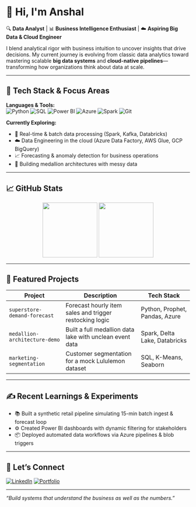 # 👋 Hi, I'm Anshal

🔍 **Data Analyst** | 📊 **Business Intelligence Enthusiast** | ☁️ **Aspiring Big Data & Cloud Engineer**

I blend analytical rigor with business intuition to uncover insights that drive decisions. My current journey is evolving from classic data analytics toward mastering scalable **big data systems** and **cloud-native pipelines**—transforming how organizations think about data at scale.

---

## 🚀 Tech Stack & Focus Areas

**Languages & Tools:**  
![Python](https://img.shields.io/badge/Python-3670A0?style=for-the-badge&logo=python&logoColor=white)
![SQL](https://img.shields.io/badge/SQL-025E8C?style=for-the-badge&logo=postgresql&logoColor=white)
![Power BI](https://img.shields.io/badge/PowerBI-F2C811?style=for-the-badge&logo=powerbi&logoColor=000)
![Azure](https://img.shields.io/badge/Azure-0089D6?style=for-the-badge&logo=microsoftazure&logoColor=white)
![Spark](https://img.shields.io/badge/Apache%20Spark-E25A1C?style=for-the-badge&logo=apachespark&logoColor=white)
![Git](https://img.shields.io/badge/Git-F05032?style=for-the-badge&logo=git&logoColor=white)

**Currently Exploring:**  
- 🧠 Real-time & batch data processing (Spark, Kafka, Databricks)  
- ☁️ Data Engineering in the cloud (Azure Data Factory, AWS Glue, GCP BigQuery)  
- 📈 Forecasting & anomaly detection for business operations  
- 🧹 Building medallion architectures with messy data  

---

## 📈 GitHub Stats

<p align="center">
  <img src="https://github-readme-stats.vercel.app/api?username=YOUR_GITHUB_USERNAME&show_icons=true&theme=radical" height="150" />
  <img src="https://github-readme-stats.vercel.app/api/top-langs/?username=YOUR_GITHUB_USERNAME&layout=compact&theme=radical" height="150"/>
</p>

---

## 🧠 Featured Projects

| Project | Description | Tech Stack |
|--------|-------------|------------|
| `superstore-demand-forecast` | Forecast hourly item sales and trigger restocking logic | Python, Prophet, Pandas, Azure |
| `medallion-architecture-demo` | Built a full medallion data lake with unclean event data | Spark, Delta Lake, Databricks |
| `marketing-segmentation` | Customer segmentation for a mock Lululemon dataset | SQL, K-Means, Seaborn |

---

## ✍️ Recent Learnings & Experiments
- 📚 Built a synthetic retail pipeline simulating 15-min batch ingest & forecast loop  
- ⚙️ Created Power BI dashboards with dynamic filtering for stakeholders  
- 📦 Deployed automated data workflows via Azure pipelines & blob triggers  

---

## 🤝 Let’s Connect

[![LinkedIn](https://img.shields.io/badge/LinkedIn-Anshal-blue?style=flat&logo=linkedin)](https://linkedin.com/in/YOUR-LINKEDIN)
[![Portfolio](https://img.shields.io/badge/Portfolio-Website-lightgrey?style=flat&logo=googlechrome)](https://YOUR-PERSONAL-SITE.com)

---

_“Build systems that understand the business as well as the numbers.”_
